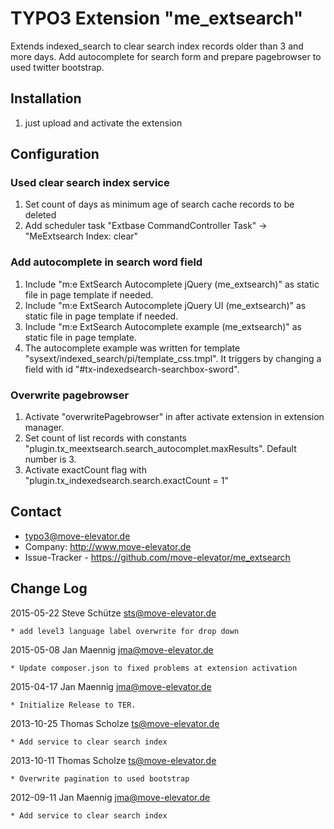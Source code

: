 # TYPO3 Extension "me_extsearch"

Extends indexed_search to clear search index records older than 3 and more days. Add autocomplete for search form and prepare pagebrowser to used twitter bootstrap.

## Installation

1. just upload and activate the extension

## Configuration

### Used clear search index service

1. Set count of days as minimum age of search cache records to be deleted
2. Add scheduler task "Extbase CommandController Task" -> "MeExtsearch Index: clear"

### Add autocomplete in search word field

1. Include "m:e ExtSearch Autocomplete jQuery (me_extsearch)" as static file in page template if needed.
2. Include "m:e ExtSearch Autocomplete jQuery UI (me_extsearch)" as static file in page template if needed.
3. Include "m:e ExtSearch Autocomplete example (me_extsearch)" as static file in page template.
4. The autocomplete example was written for template "sysext/indexed_search/pi/template_css.tmpl". It triggers by changing a field with id "#tx-indexedsearch-searchbox-sword".

### Overwrite pagebrowser

1. Activate "overwritePagebrowser" in after activate extension in extension manager.
2. Set count of list records with constants "plugin.tx_meextsearch.search_autocomplet.maxResults". Default number is 3.
3. Activate exactCount flag with "plugin.tx_indexedsearch.search.exactCount = 1"

## Contact

* typo3@move-elevator.de
* Company: http://www.move-elevator.de
* Issue-Tracker - https://github.com/move-elevator/me_extsearch

## Change Log

2015-05-22  Steve Schütze  <sts@move-elevator.de>

	* add level3 language label overwrite for drop down

2015-05-08  Jan Maennig  <jma@move-elevator.de>

	* Update composer.json to fixed problems at extension activation

2015-04-17 Jan Maennig <jma@move-elevator.de>

	* Initialize Release to TER.

2013-10-25 Thomas Scholze <ts@move-elevator.de>

	* Add service to clear search index

2013-10-11 Thomas Scholze <ts@move-elevator.de>

	* Overwrite pagination to used bootstrap

2012-09-11 Jan Maennig <jma@move-elevator.de>

	* Add service to clear search index
